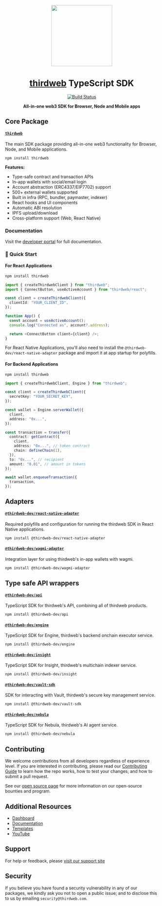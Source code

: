 <p align="center">
    <br />
    <a href="https://thirdweb.com">
        <img src="https://thirdweb.com/brand/thirdweb-icon.svg" width="200" alt=""/></a>
    <br />
</p>

<h1 align="center"><a href='https://thirdweb.com/'>thirdweb</a> TypeScript SDK</h1>

<p align="center">
    <a href="https://github.com/thirdweb-dev/js/actions/workflows/CI.yml">
        <img alt="Build Status" src="https://github.com/thirdweb-dev/js/actions/workflows/CI.yml/badge.svg"/>
    </a>
</p>

<p align="center"><strong>All-in-one web3 SDK for Browser, Node and Mobile apps</strong></p>

## Core Package

#### [`thirdweb`](./packages/thirdweb/README.md)

The main SDK package providing all-in-one web3 functionality for Browser, Node, and Mobile applications.

```bash
npm install thirdweb
```

**Features:**

- Type-safe contract and transaction APIs
- In-app wallets with social/email login
- Account abstraction (ERC4337/EIP7702) support
- 500+ external wallets supported
- Built in infra (RPC, bundler, paymaster, indexer)
- React hooks and UI components
- Automatic ABI resolution
- IPFS upload/download
- Cross-platform support (Web, React Native)

### Documentation

Visit the [developer portal](https://portal.thirdweb.com) for full documentation.

### 🚀 Quick Start

#### For React Applications

```bash
npm install thirdweb
```

```typescript
import { createThirdwebClient } from "thirdweb";
import { ConnectButton, useActiveAccount } from "thirdweb/react";

const client = createThirdwebClient({
  clientId: "YOUR_CLIENT_ID",
});

function App() {
  const account = useActiveAccount();
  console.log("Connected as", account?.address);

  return <ConnectButton client={client} />;
}
```

For React Native Applications, you'll also need to install the `@thirdweb-dev/react-native-adapter` package and import it at app startup for polyfills.

#### For Backend Applications

```bash
npm install thirdweb
```

```typescript
import { createThirdwebClient, Engine } from "thirdweb";

const client = createThirdwebClient({
  secretKey: "YOUR_SECRET_KEY",
});

const wallet = Engine.serverWallet({
  client,
  address: "0x...",
});

const transaction = transfer({
  contract: getContract({
    client,
    address: "0x...", // token contract
    chain: defineChain(1),
  }),
  to: "0x...", // recipient
  amount: "0.01", // amount in tokens
});

await wallet.enqueueTransaction({
  transaction,
});
```

## Adapters

#### [`@thirdweb-dev/react-native-adapter`](./packages/react-native-adapter/README.md)

Required polyfills and configuration for running the thirdweb SDK in React Native applications.

```bash
npm install @thirdweb-dev/react-native-adapter
```

#### [`@thirdweb-dev/wagmi-adapter`](./packages/wagmi-adapter/README.md)

Integration layer for using thirdweb's in-app wallets with wagmi.

```bash
npm install @thirdweb-dev/wagmi-adapter
```

## Type safe API wrappers

#### [`@thirdweb-dev/api`](./packages/api/README.md)

TypeScript SDK for thirdweb's API, combining all of thirdweb products.

```bash
npm install @thirdweb-dev/api
```

#### [`@thirdweb-dev/engine`](./packages/engine/README.md)

TypeScript SDK for Engine, thirdweb's backend onchain executor service.

```bash
npm install @thirdweb-dev/engine
```

#### [`@thirdweb-dev/insight`](./packages/insight/README.md)

TypeScript SDK for Insight, thirdweb's multichain indexer service.

```bash
npm install @thirdweb-dev/insight
```

#### [`@thirdweb-dev/vault-sdk`](./packages/vault-sdk/README.md)

SDK for interacting with Vault, thirdweb's secure key management service.

```bash
npm install @thirdweb-dev/vault-sdk
```

#### [`@thirdweb-dev/nebula`](./packages/nebula/README.md)

TypeScript SDK for Nebula, thirdweb's AI agent service.

```bash
npm install @thirdweb-dev/nebula
```

## Contributing

We welcome contributions from all developers regardless of experience level. If you are interested in contributing, please read our [Contributing Guide](.github/contributing.md) to learn how the repo works, how to test your changes, and how to submit a pull request.

See our [open source page](https://thirdweb.com/open-source) for more information on our open-source bounties and program.

## Additional Resources

- [Dashboard](https://thirdweb.com/login)
- [Documentation](https://portal.thirdweb.com/)
- [Templates](https://thirdweb.com/templates)
- [YouTube](https://www.youtube.com/c/thirdweb)

## Support

For help or feedback, please [visit our support site](https://thirdweb.com/support)

## Security

If you believe you have found a security vulnerability in any of our packages, we kindly ask you not to open a public issue; and to disclose this to us by emailing `security@thirdweb.com`.

